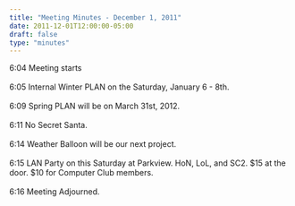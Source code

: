 ```yaml
---
title: "Meeting Minutes - December 1, 2011"
date: 2011-12-01T12:00:00-05:00
draft: false
type: "minutes"
---
```


6:04 Meeting starts<br />
<br />
6:05 Internal Winter PLAN on the Saturday, January 6 - 8th.<br />
<br />
6:09 Spring PLAN will be on March 31st, 2012.<br />
<br />
6:11 No Secret Santa.<br />
<br />
6:14 Weather Balloon will be our next project.<br />
<br />
6:15 LAN Party on this Saturday at Parkview. HoN, LoL, and SC2. $15 at the door. $10 for Computer Club members.<br />
<br />
6:16 Meeting Adjourned.